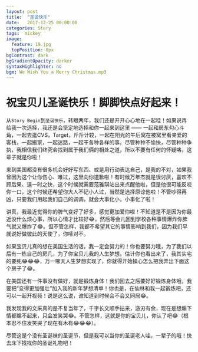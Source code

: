 ```yaml
---
layout: post
title:  "圣诞快乐"
date:   2017-12-25 00:00:00
categories: Story
tags:  mickey
image:
  feature: 19.jpg
  topPosition: 0px
bgContrast: dark
bgGradientOpacity: darker
syntaxHighlighter: no
bgm: We Wish You a Merry Christmas.mp3
---
```


# 祝宝贝儿圣诞快乐！脚脚快点好起来！

从`Story Begin`到`圣诞快乐`，转眼两年，我们还是开开心心地在一起哇！如果说再给我一次选择，我还是会坚定地选择和你一起来到这里 —— 一起和房东勾心斗角，一起去逛CVS，Target，斤斤计较，一起在阳光的午后窝在被窝里看亲爱的客栈，一起搬家，一起迷路，一起干各种各样的事。尽管种种不愉快，尽管种种争执，我相信我们终究会找到属于我们俩的相处之道，所以不要有任何的怀疑咯，这辈子就是你啦！

来到美国都没有很多机会好好写东西、或是用行动表达自己，是我的不对，如果我曾因为这个让你伤心、难过，这里向你道歉啦！有时候万年杰就是很讨厌，喜欢不顾后果、逞一时之快，这个时候就需要范雅琪站出来点醒他啦，但是他很可能反咬你一口，这个时候还希望你大人不记小人过，当然是选择原谅他啦！不管吵得再凶，只要我们用起我们自己的调调，就会大事化小，小事化了啦！

讲真，我最近觉得你的脾气变好了好多，感觉更加爱你啦！不知道是不是因为你最近没什么烦心事，所以心情才比较好😂，然后等会儿回到学校各种事情爆炸你脾气就又爆炸了😂。但不管怎样，我都不希望其它的事情影响到我们，因为我们早就说好做彼此的天使了，你嗦对不。

如果宝贝儿真的想在美国生活的话，我一定会努力的！你也要努力哦，为了我们以后有一栋自己的房几，为了你宝贝儿我的人生梦想。估计你也看出来了，我其实宅的要死😂😂😂，万一哪天人生梦想实现了，你就得开始操心怎么把我弄出下面这个房子了😂。

<div class="img img--fullContainer img--14xLeading" style="background-image: url({{ site.baseurl_posts_img }}19_1.gif);"></div>

在美国还有一件事没有做好，就是锻炼身体！我们回去之后要好好锻炼身体哦，我要把“变得更加强壮”加入我的新年梦想清单！你也是，在仙林和我一起锻炼吧，还可以一起开视频！说是这么说，谁知道到时候会不会又同居😂。

<div class="img img--fullContainer img--14xLeading" style="background-image: url({{ site.baseurl_posts_img }}19_2.gif);"></div>

我发现我的文采真的是不复当年了，千字长文顺手拈来，游刃有余，现在是想煽下情都煽不起来，只会发笑哭😂。不管怎样，这就是你的宝贝儿，你认了吧😂（根本忍不住发笑哭了现在有木有😂😂😂）。

<div class="img img--fullContainer img--14xLeading" style="background-image: url({{ site.baseurl_posts_img }}19_3.gif);"></div>

尽管这是个没有圣诞袜的圣诞节，但是我可以当你的圣诞老人哇，一辈子的哦！快去床下找找你的圣诞礼物吧！

<div class="img img--fullContainer img--14xLeading" style="background-image: url({{ site.baseurl_posts_img }}19_4.gif);"></div>